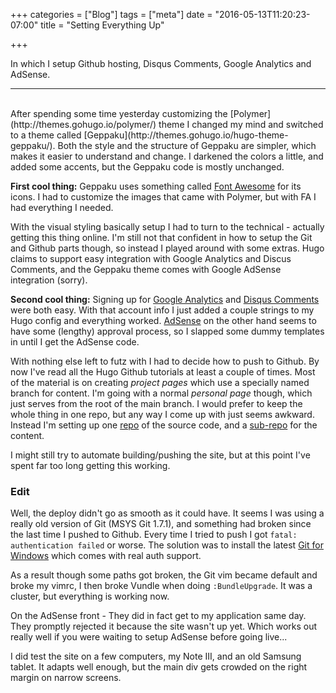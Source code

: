 +++
categories = ["Blog"]
tags = ["meta"]
date = "2016-05-13T11:20:23-07:00"
title = "Setting Everything Up"

+++

In which I setup Github hosting, Disqus Comments, Google Analytics and AdSense.
<!--more-->
<hr/><br/>
After spending some time yesterday customizing the
[Polymer](http://themes.gohugo.io/polymer/) theme I changed my mind and switched
to a theme called [Geppaku](http://themes.gohugo.io/hugo-theme-geppaku/).
Both the style and the structure of Geppaku are simpler, which makes it easier
to understand and change. I darkened the colors a little, and added some
accents, but the Geppaku code is mostly unchanged.

**First cool thing:** Geppaku uses something called
[Font Awesome](http://fontawesome.io/) for its icons. I had to customize the
images that came with Polymer, but with FA I had everything I needed.

With the visual styling basically setup I had to turn to the technical -
actually getting this thing online. I'm still not that confident in how to setup
the Git and Github parts though, so instead I played around with some
extras. Hugo claims to support easy integration with Google Analytics and Discus
Comments, and the Geppaku theme comes with Google AdSense integration (sorry).

**Second cool thing:** Signing up for
[Google Analytics](https://www.google.com/analytics/) and
[Disqus Comments](https://publishers.disqus.com/engage) were both easy.
With that account info I just added a couple strings to my Hugo config and
everything worked. [AdSense](https://www.google.com/adsense/) on the other
hand seems to have some (lengthy) approval process, so I slapped some dummy
templates in until I get the AdSense code.

With nothing else left to futz with I had to decide how to push to Github. By
now I've read all the Hugo Github tutorials at least a couple of times. Most of
the material is on creating *project pages* which use a specially named branch
for content. I'm going with a normal *personal page* though, which just serves
from the root of the main branch. I would prefer to keep the whole thing in one
repo, but any way I come up with just seems awkward. Instead I'm setting
up one [repo](https://github.com/kitsu/blog) of the source code, and a
[sub-repo](https://github.com/kitsu/kitsu.github.io) for the content.

I might still try to automate building/pushing the site, but at this point I've
spent far too long getting this working.

### Edit

Well, the deploy didn't go as smooth as it could have. It seems I was using a
really old version of Git (MSYS Git 1.7.1), and something had broken since the last time I pushed
to Github. Every time I tried to push I got `fatal: authentication failed` or
worse. The solution was to install the latest
[Git for Windows](https://git-for-windows.github.io/) which comes with real auth
support.

As a result though some paths got broken, the Git vim became default and broke
my vimrc, I then broke Vundle when doing `:BundleUpgrade`. It was a cluster, but
everything is working now.

On the AdSense front - They did in fact get to my application same day. They
promptly rejected it because the site wasn't up yet. Which works out really well
if you were waiting to setup AdSense before going live<span>..</span>.

I did test the site on a few computers, my Note III, and an old Samsung
tablet. It adapts well enough, but the main div gets crowded on the right margin
on narrow screens.
